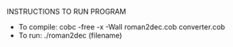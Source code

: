 INSTRUCTIONS TO RUN PROGRAM

- To compile: cobc -free -x -Wall roman2dec.cob converter.cob
- To run: ./roman2dec (filename)

